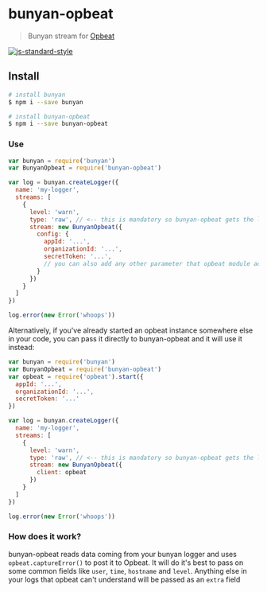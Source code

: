 # bunyan-opbeat

> Bunyan stream for [Opbeat](https://opbeat.com)

[![js-standard-style](https://img.shields.io/badge/code%20style-standard-brightgreen.svg)](http://standardjs.com/)


## Install

``` sh
# install bunyan
$ npm i --save bunyan

# install bunyan-opbeat
$ npm i --save bunyan-opbeat
```

### Use
``` js
var bunyan = require('bunyan')
var BunyanOpbeat = require('bunyan-opbeat')

var log = bunyan.createLogger({
  name: 'my-logger',
  streams: [
    {
      level: 'warn',
      type: 'raw', // <-- this is mandatory so bunyan-opbeat gets the log as an object
      stream: new BunyanOpbeat({
        config: {
          appId: '...',
          organizationId: '...',
          secretToken: '...',
          // you can also add any other parameter that opbeat module accepts, it will be passed on
        }
      })
    }
  ]
})

log.error(new Error('whoops'))
```

Alternatively, if you've already started an opbeat instance somewhere else in your code, you can pass it directly to bunyan-opbeat and it will use it instead:

``` js
var bunyan = require('bunyan')
var BunyanOpbeat = require('bunyan-opbeat')
var opbeat = require('opbeat').start({
  appId: '...',
  organizationId: '...',
  secretToken: '...'
})

var log = bunyan.createLogger({
  name: 'my-logger',
  streams: [
    {
      level: 'warn',
      type: 'raw', // <-- this is mandatory so bunyan-opbeat gets the log as an object
      stream: new BunyanOpbeat({
        client: opbeat
      })
    }
  ]
})

log.error(new Error('whoops'))
```

### How does it work?
bunyan-opbeat reads data coming from your bunyan logger and uses `opbeat.captureError()` to post it to Opbeat.
It will do it's best to pass on some common fields like `user`, `time`, `hostname` and `level`.
Anything else in your logs that opbeat can't understand will be passed as an `extra` field
